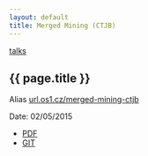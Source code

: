 ```yaml
---
layout: default
title: Merged Mining (CTJB)
---
```


[talks](..)

## {{ page.title }}

Alias [url.os1.cz/merged-mining-ctjb](http://url.os1.cz/merged-mining-ctjb)

Date: 02/05/2015

* [PDF](http://drive.ondrejsika.com/talks/2015/merged-mining-ctjb/Ondrej_Sika__Merged_Mining__slides.pdf)
* [GIT](https://github.com/ondrejsika/merged-mining-slides/tree/ctjb)


